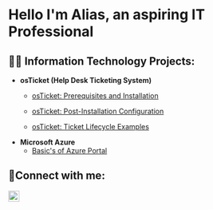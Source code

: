 <h1>Hello I'm Alias, an aspiring IT Professional

<h2>👨‍💻 Information Technology Projects:</h2>

- <b>osTicket (Help Desk Ticketing System)</b>
  - [osTicket: Prerequisites and Installation](https://github.com/Alias19/osticket-prereqs)

  - [osTicket: Post-Installation Configuration](https://github.com/Alias19/osTicket-Post-Install-Configuration)
  - [osTicket: Ticket Lifecycle Examples](https://github.com/Alias19/ticket-life-cycle/blob/main/README.md)
- <b>Microsoft Azure</b>
  - [Basic's of Azure Portal](https://github.com/Alias19/Basics-of-Azure-Portal)

<h2>🤳Connect with me:</h2>

[<img align="left" alt="Josh | LinkedIn" width="22px" src="https://cdn.jsdelivr.net/npm/simple-icons@v3/icons/linkedin.svg" />][linkedin]

[linkedin]: https://www.linkedin.com/in/alias-santiago-643bb92b3/
